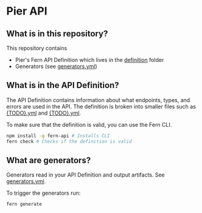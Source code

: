 # Pier API

## What is in this repository?

This repository contains

- Pier's Fern API Definition which lives in the [definition](./fern/api/definition/) folder
- Generators (see [generators.yml](./fern/api/generators.yml))

## What is in the API Definition?

The API Definition contains information about what endpoints, types, and errors are used in the API. The definition is broken into smaller files such as [{TODO}.yml](fern/api/definition/{TODO}.yml) and [{TODO}.yml](fern/api/definition/{TODO}.yml).

To make sure that the definition is valid, you can use the Fern CLI.

```bash
npm install -g fern-api # Installs CLI
fern check # Checks if the definition is valid
```

## What are generators?

Generators read in your API Definition and output artifacts. See [generators.yml](./fern/api/generators.yml).

To trigger the generators run:

```bash
fern generate
```
